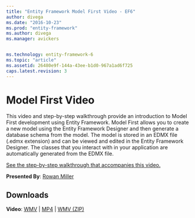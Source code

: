 ```yaml
---
title: "Entity Framework Model First Video - EF6"
author: divega
ms.date: "2016-10-23"
ms.prod: "entity-framework"
ms.author: divega
ms.manager: avickers


ms.technology: entity-framework-6
ms.topic: "article"
ms.assetid: 26480e9f-144a-43ee-b1d0-967a1ad6f725
caps.latest.revision: 3
---
```

# Model First Video
This video and step-by-step walkthrough provide an introduction to Model First development using Entity Framework. Model First allows you to create a new model using the Entity Framework Designer and then generate a database schema from the model. The model is stored in an EDMX file (.edmx extension) and can be viewed and edited in the Entity Framework Designer. The classes that you interact with in your application are automatically generated from the EDMX file.

[See the step-by-step walkthrough that accompanies this video.](../ef6/model-first.md)

**Presented By**: [Rowan Miller](http://romiller.com/)

## Downloads

**Video**: [WMV](http://download.microsoft.com/download/5/B/1/5B1C338C-AFA7-4F68-B304-48BB008146EF/HDI-ITPro-MSDN-winvideo-modelfirst.wmv) | [MP4](http://download.microsoft.com/download/5/B/1/5B1C338C-AFA7-4F68-B304-48BB008146EF/HDI-ITPro-MSDN-mp4video-modelfirst.m4v) | [WMV (ZIP)](http://download.microsoft.com/download/5/B/1/5B1C338C-AFA7-4F68-B304-48BB008146EF/HDI-ITPro-MSDN-winvideo-modelfirst.zip)
